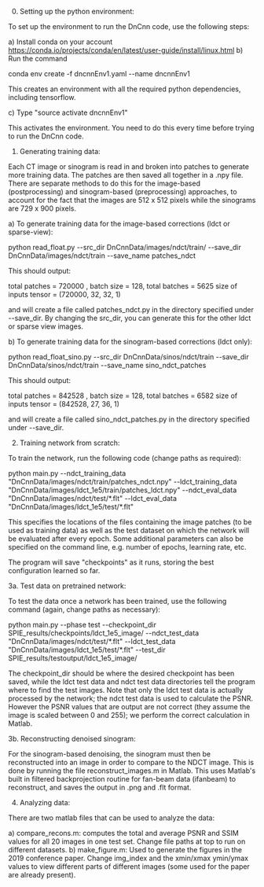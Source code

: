 0. Setting up the python environment:

To set up the environment to run the DnCnn code, use the following steps:

a) Install conda on your account https://conda.io/projects/conda/en/latest/user-guide/install/linux.html
b) Run the command

conda env create -f dncnnEnv1.yaml --name dncnnEnv1

This creates an environment with all the required python dependencies, including tensorflow.

c) Type "source activate dncnnEnv1"

This activates the environment. You need to do this every time before trying to run the DnCnn code.

1. Generating training data:

Each CT image or sinogram is read in and broken into patches to generate more training data. The patches are then saved all together in a .npy file. There are separate methods to do this for the image-based (postprocessing) and sinogram-based (preprocessing) approaches, to account for the fact that the images are 512 x 512 pixels while the sinograms are 729 x 900 pixels.

a) To generate training data for the image-based corrections (ldct or sparse-view):

python read_float.py --src_dir DnCnnData/images/ndct/train/ --save_dir DnCnnData/images/ndct/train --save_name patches_ndct

This should output:

total patches = 720000 , batch size = 128, total batches = 5625
size of inputs tensor = (720000, 32, 32, 1)

and will create a file called patches_ndct.py in the directory specified under --save_dir. By changing the src_dir, you can generate this for the other ldct or sparse view images.

b) To generate training data for the sinogram-based corrections (ldct only):

python read_float_sino.py --src_dir DnCnnData/sinos/ndct/train --save_dir DnCnnData/sinos/ndct/train --save_name sino_ndct_patches

This should output:

total patches = 842528 , batch size = 128, total batches = 6582
size of inputs tensor = (842528, 27, 36, 1)

and will create a file called sino_ndct_patches.py in the directory specified under --save_dir. 


2. Training network from scratch:

To train the network, run the following code (change paths as required):

python main.py --ndct_training_data "DnCnnData/images/ndct/train/patches_ndct.npy" --ldct_training_data "DnCnnData/images/ldct_1e5/train/patches_ldct.npy" --ndct_eval_data "DnCnnData/images/ndct/test/\*.flt" --ldct_eval_data "DnCnnData/images/ldct_1e5/test/\*.flt"

This specifies the locations of the files containing the image patches (to be used as training data) as well as the test dataset on which the network will be evaluated after every epoch. Some additional parameters can also be specified on the command line, e.g. number of epochs, learning rate, etc.

The program will save "checkpoints" as it runs, storing the best configuration learned so far.

3a. Test data on pretrained network:

To test the data once a network has been trained, use the following command (again, change paths as necessary):  

python main.py --phase test --checkpoint_dir SPIE_results/checkpoints/ldct_1e5_image/ --ndct_test_data "DnCnnData/images/ndct/test/\*.flt" --ldct_test_data "DnCnnData/images/ldct_1e5/test/\*.flt" --test_dir SPIE_results/testoutput/ldct_1e5_image/

The checkpoint_dir should be where the desired checkpoint has been saved, while the ldct test data and ndct test data directories tell the program where to find the test images. Note that only the ldct test data is actually processed by the network; the ndct test data is used to calculate the PSNR. However the PSNR values that are output are not correct (they assume the image is scaled between 0 and 255); we perform the correct calculation in Matlab.

3b. Reconstructing denoised sinogram:

For the sinogram-based denoising, the sinogram must then be reconstructed into an image in order to compare to the NDCT image. This is done by running the file reconstruct_images.m in Matlab. This uses Matlab's built in filtered backprojection routine for fan-beam data (ifanbeam) to reconstruct, and saves the output in .png and .flt format.

4. Analyzing data: 

There are two matlab files that can be used to analyze the data:

a) compare_recons.m: computes the total and average PSNR and SSIM values for all 20 images in one test set. Change file paths at top to run on different datasets.
b) make_figure.m: Used to generate the figures in the 2019 conference paper. Change img_index and the xmin/xmax ymin/ymax values to view different parts of different images (some used for the paper are already present).

